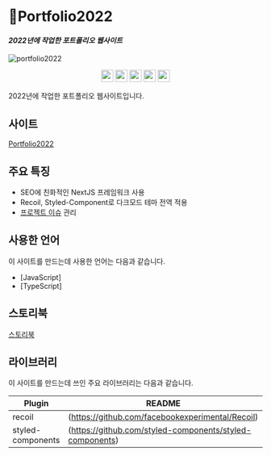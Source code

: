 # 💯Portfolio2022

#### _2022년에 작업한 포트폴리오 웹사이트_
![portfolio2022](https://user-images.githubusercontent.com/72803184/181668528-1a983a4d-988c-458c-b7cb-f04a5666d958.png)


<p align="center">
  <img src="https://img.shields.io/badge/TypeScript-323330?style=flat-square&logo=TypeScript&logoColor=#3178C6" height="24" />
  <img src="https://img.shields.io/badge/NextJS-323330?style=flat-square&logo=Next.js&logoColor=#000000" height="24" />
  <img src="https://img.shields.io/badge/styledComponents-323330?style=flat-square&logo=styled-components&logoColor=#DB7093" height="24" />
  <img src="https://img.shields.io/badge/Vercel-323330?style=flat-square&logo=Vercel&logoColor=#000000" height="24" />
  <img src="https://img.shields.io/badge/Storybook-323330?style=flat-square&logo=Storybook&logoColor=#FF4785" height="24" />
</p>

2022년에 작업한 포트폴리오 웹사이트입니다. 

## 사이트

[Portfolio2022](https://portfolio2022-puce.vercel.app/)

## 주요 특징


- SEO에 친화적인 NextJS 프레임워크 사용
- Recoil, Styled-Component로 다크모드 테마 전역 적용
- [프로젝트 이슈](https://github.com/uhj1993/portfolio2022/issues) 관리

## 사용한 언어

이 사이트를 만드는데 사용한 언어는 다음과 같습니다.

- [JavaScript]
- [TypeScript]



## 스토리북

[스토리북](https://www.chromatic.com/build?appId=62e1e051496c124c91b6e054&number=13)


## 라이브러리

이 사이트를 만드는데 쓰인 주요 라이브러리는 다음과 같습니다.

| Plugin | README |
| ------ | ------ |
| recoil | (https://github.com/facebookexperimental/Recoil) |
| styled-components | (https://github.com/styled-components/styled-components) |



